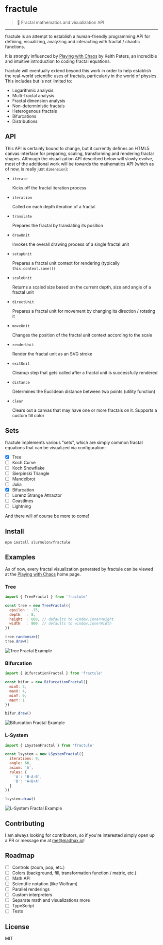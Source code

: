 # fractule

> :space_invader: Fractal mathematics and visualization API

---

fractule is an attempt to establish a human-friendly programming API for defining, visualizing, analyzing and interacting with fractal / chaotic functions.

It is strongly influenced by [Playing with Chaos](http://www.playingwithchaos.net/) by Keith Peters, an incredible and intuitive introduction to coding fractal equations.

fractule will eventually extend beyond this work in order to help establish the real-world scientific uses of fractals, particularly in the world of physics. This includes but is not limited to:

* Logarithmic analysis
* Multi-fractal analysis
* Fractal dimension analysis
* Non-deterministic fractals
* Heterogenous fractals
* Bifurcations
* Distributions

## API

This API is certainly bound to change, but it currently defines an HTML5 canvas interface for preparing, scaling, transforming and rendering fractal shapes.  Although the visualization API described below will slowly evolve, most of the additional work will be towards the mathematics API (which as of now, is really just `dimension`):

* `iterate`

  Kicks off the fractal iteration process

* `iteration`

  Called on each depth iteration of a fractal

* `translate`

  Prepares the fractal by translating its position

* `drawUnit`

  Invokes the overall drawing process of a single fractal unit

* `setupUnit`

  Prepares a fractal unit context for rendering (typically `this.context.save()`)

* `scaleUnit`

  Returns a scaled size based on the current depth, size and angle of a fractal unit

* `directUnit`

  Prepares a fractal unit for movement by changing its direction / rotating it

* `moveUnit`

  Changes the position of the fractal unit context according to the scale

* `renderUnit`

  Render the fractal unit as an SVG stroke

* `exitUnit`

  Cleanup step that gets called after a fractal unit is successfully rendered

* `distance`

  Determines the Euclidean distance between two points (utility function)

* `clear`

  Clears out a canvas that may have one or more fractals on it. Supports a custom fill color

## Sets

fractule implements various "sets", which are simply common fractal equations that can be visualized via configuration:

- [X] Tree
- [ ] Koch Curve
- [ ] Koch Snowflake
- [ ] Sierpinski Triangle
- [ ] Mandelbrot
- [ ] Julia
- [X] Bifurcation
- [ ] Lorenz Strange Attractor
- [ ] Coastlines
- [ ] Lightning

And there will of course be more to come!

## Install

`npm install slurmulon/fractule`

## Examples

As of now, every fractal visualization generated by fractule can be viewed at the [Playing with Chaos](http://www.playingwithchaos.net) home page.

### Tree

```js
import { TreeFractal } from 'fractule'

const tree = new TreeFractal({
  epsilon : .75,
  depth   : 8,
  height  : 600, // defaults to window.innerHeight
  width   : 800  // defaults to window.innerWidth
})

tree.randomize()
tree.draw()
```

![Tree Fractal Example](./assets/tree-2.png)

### Bifurcation

```js
import { BifurcationFractal } from 'fractule'

const bifur = new BifurcationFractal({
  minX: 2,
  maxX: 4,
  minY: 0,
  maxY: 1
})

bifur.draw()
```

![Bifurcation Fractal Example](./assets/bifurcation.png)

### L-System

```js
import { LSystemFractal } from 'fractule'

const lsystem = new LSystemFractal({
  iterations: 9,
  angle: 60,
  axiom: 'A',
  rules: {
    'A': 'B-A-B',
    'B': 'A+B+A'
  }
})

lsystem.draw()
```

![L-System Fractal Example](./assets/lsystem-1.png)

## Contributing

I am always looking for contributors, so if you're interested simply open up a PR or message me at me@madhax.io!

## Roadmap

- [ ] Controls (zoom, pop, etc.)
- [ ] Colors (background, fill, transformation function / matrix, etc.)
- [ ] Math API
- [ ] Scientific notation (like Wolfram)
- [ ] Parallel renderings
- [ ] Custom interpreters
- [ ] Separate math and visualizations more
- [ ] TypeScript
- [ ] Tests

## License

MIT
